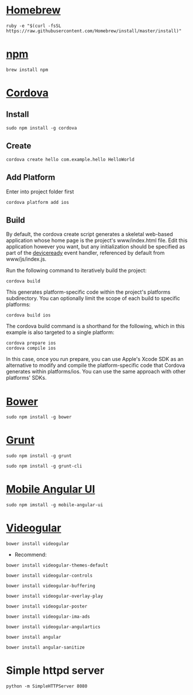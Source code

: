 # [Homebrew](http://brew.sh/)
```shell
ruby -e "$(curl -fsSL https://raw.githubusercontent.com/Homebrew/install/master/install)"
```
# [npm](https://www.npmjs.com/)
```shell
brew install npm
```
# [Cordova](https://cordova.apache.org/)
## Install
```shell
sudo npm install -g cordova
```
## Create
```shell
cordova create hello com.example.hello HelloWorld
```
## Add Platform
Enter into project folder first
```shell
cordova platform add ios
```
## Build
By default, the cordova create script generates a skeletal web-based application whose home page is the project's www/index.html file. Edit this application however you want, but any initialization should be specified as part of the [deviceready](https://cordova.apache.org/docs/en/5.0.0/cordova_events_events.md.html#deviceready) event handler, referenced by default from www/js/index.js.

Run the following command to iteratively build the project:
```shell
cordova build
```
This generates platform-specific code within the project's platforms subdirectory. You can optionally limit the scope of each build to specific platforms:
```shell
cordova build ios
```
The cordova build command is a shorthand for the following, which in this example is also targeted to a single platform:
```shell
cordova prepare ios
cordova compile ios
```
In this case, once you run prepare, you can use Apple's Xcode SDK as an alternative to modify and compile the platform-specific code that Cordova generates within platforms/ios. You can use the same approach with other platforms' SDKs.
# [Bower](http://bower.io/)
```shell
sudo npm install -g bower
```
# [Grunt](http://gruntjs.com/)
```shell
sudo npm install -g grunt
```
```shell
sudo npm install -g grunt-cli
```
# [Mobile Angular UI](http://mobileangularui.com/)
```shell
sudo npm imstall -g mobile-angular-ui
```
# [Videogular](http://www.videogular.com/)
```shell
bower install videogular
```

- Recommend:
```shell
bower install videogular-themes-default
```

```shell
bower install videogular-controls
 
bower install videogular-buffering
 
bower install videogular-overlay-play
 
bower install videogular-poster
 
bower install videogular-ima-ads
 
bower install videogular-angulartics
```

```shell
bower install angular

bower install angular-sanitize
```

# Simple httpd server
```shell
python -m SimpleHTTPServer 8080
```

